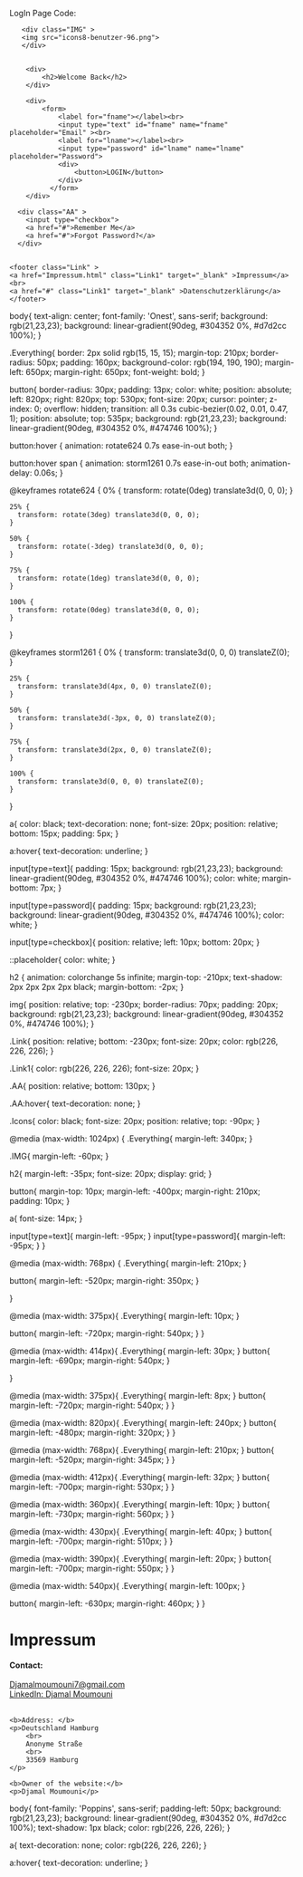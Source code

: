 LogIn Page Code:

<!DOCTYPE html>
<html lang="de">
<head>
    <meta charset="UTF-8">
    <meta name="viewport" content="width=device-width, initial-scale=1.0">
    <link rel="stylesheet" href="style.css">
    <script src="main.js"></script>
    <link rel="stylesheet" href="https://cdnjs.cloudflare.com/ajax/libs/font-awesome/6.4.2/css/all.min.css" integrity="sha512-z3gLpd7yknf1YoNbCzqRKc4qyor8gaKU1qmn+CShxbuBusANI9QpRohGBreCFkKxLhei6S9CQXFEbbKuqLg0DA==" crossorigin="anonymous" referrerpolicy="no-referrer" />
    <title>LogIn Page</title>
</head>
<body>
    <div class="Everything">

       <div class="IMG" >
       <img src="icons8-benutzer-96.png">
       </div>
        

        <div>
            <h2>Welcome Back</h2>
        </div>

        <div>
            <form>
                <label for="fname"></label><br>
                <input type="text" id="fname" name="fname" placeholder="Email" ><br>
                <label for="lname"></label><br>
                <input type="password" id="lname" name="lname" placeholder="Password">
                <div>
                    <button>LOGIN</button>
                </div>
              </form>
        </div>
<link rel="preconnect" href="https://fonts.googleapis.com">
<link rel="preconnect" href="https://fonts.gstatic.com" crossorigin>
<link href="https://fonts.googleapis.com/css2?family=Barlow:ital@1&family=Inter:wght@300;400&family=Lato:ital@1&family=Onest:wght@300;400;500&family=Open+Sans:wght@400;800&family=Pixelify+Sans:wght@400;500;600&family=Poppins&family=Raleway:wght@300&family=Roboto:ital,wght@0,300;0,400;0,500;1,300;1,400&display=swap" rel="stylesheet">
    </div>

      <div class="AA" >
        <input type="checkbox">
        <a href="#">Remember Me</a>
        <a href="#">Forgot Password?</a>
      </div>
      

    <footer class="Link" >
    <a href="Impressum.html" class="Link1" target="_blank" >Impressum</a>
    <br>
    <a href="#" class="Link1" target="_blank" >Datenschutzerklärung</a>
    </footer>

<div class="Icons">
    <a href="https://www.instagram.com/djamal.049/" target="_blank"><i class="fa-brands fa-instagram fa-beat"></i></a>
    <a href="https://github.com/Vrexxdz" target="_blank" ><i class="fa-brands fa-github fa-beat"></i></a>
    <a href="https://www.linkedin.com/in/djamal-moumouni-bb5a15252/" target="_blank" ></i><i class="fa-brands fa-linkedin fa-beat"></i></a>
    <a href="https://linktr.ee/vrexdz" target="_blank" ><i class="fa-solid fa-tree fa-beat"></i></a>
</div>
</body>
</html>

body{
    text-align: center;
    font-family: 'Onest', sans-serif;
    background: rgb(21,23,23);
    background: linear-gradient(90deg, #304352 0%, #d7d2cc 100%);
}

.Everything{
    border: 2px solid rgb(15, 15, 15);
    margin-top: 210px;
    border-radius: 50px;
    padding: 160px;
    background-color: rgb(194, 190, 190);
    margin-left: 650px;
    margin-right: 650px;
    font-weight: bold;
}

button{
    border-radius: 30px;
    padding: 13px;
    color: white;
    position: absolute;
    left: 820px;
    right: 820px;
    top: 530px;
    font-size: 20px;
    cursor: pointer;
    z-index: 0;
    overflow: hidden;
    transition: all 0.3s cubic-bezier(0.02, 0.01, 0.47, 1);
    position: absolute;
    top: 535px;
    background: rgb(21,23,23);
    background: linear-gradient(90deg, #304352 0%, #474746 100%);
}
  
  button:hover {
    animation: rotate624 0.7s ease-in-out both;
  }
  
  button:hover span {
    animation: storm1261 0.7s ease-in-out both;
    animation-delay: 0.06s;
  }
  
  @keyframes rotate624 {
    0% {
      transform: rotate(0deg) translate3d(0, 0, 0);
    }
  
    25% {
      transform: rotate(3deg) translate3d(0, 0, 0);
    }
  
    50% {
      transform: rotate(-3deg) translate3d(0, 0, 0);
    }
  
    75% {
      transform: rotate(1deg) translate3d(0, 0, 0);
    }
  
    100% {
      transform: rotate(0deg) translate3d(0, 0, 0);
    }
  }
  
  @keyframes storm1261 {
    0% {
      transform: translate3d(0, 0, 0) translateZ(0);
    }
  
    25% {
      transform: translate3d(4px, 0, 0) translateZ(0);
    }
  
    50% {
      transform: translate3d(-3px, 0, 0) translateZ(0);
    }
  
    75% {
      transform: translate3d(2px, 0, 0) translateZ(0);
    }
  
    100% {
      transform: translate3d(0, 0, 0) translateZ(0);
    }
  }

a{
    color: black;
    text-decoration: none;
    font-size: 20px;
    position: relative;
    bottom: 15px;
    padding: 5px;
}

a:hover{
    text-decoration: underline;
}

input[type=text]{
    padding: 15px;
    background: rgb(21,23,23);
    background: linear-gradient(90deg, #304352 0%, #474746 100%);
    color: white;
    margin-bottom: 7px;
}

input[type=password]{
  padding: 15px;
  background: rgb(21,23,23);
  background: linear-gradient(90deg, #304352 0%, #474746 100%);
  color: white;
}

input[type=checkbox]{
  position: relative;
  left: 10px;
  bottom: 20px;
}

::placeholder{
  color: white;
}

h2 {
    animation: colorchange 5s infinite;
    margin-top: -210px;
    text-shadow: 2px 2px 2px 2px black;
    margin-bottom: -2px;
  }
  

  img{
    position: relative;
    top: -230px;
    border-radius: 70px;
    padding: 20px;
    background: rgb(21,23,23);
    background: linear-gradient(90deg, #304352 0%, #474746 100%);
  }

 
  .Link{
    position: relative;
    bottom: -230px;
    font-size: 20px;
    color: rgb(226, 226, 226);
  }

  .Link1{
    color: rgb(226, 226, 226);
    font-size: 20px;
  }

  .AA{
    position: relative;
    bottom: 130px;
  }

.AA:hover{
  text-decoration: none;
}

.Icons{
  color: black;
  font-size: 20px;
  position: relative;
  top: -90px;
}

@media (max-width: 1024px) {
  .Everything{
    margin-left: 340px;
  }

  .IMG{
    margin-left: -60px;
  }

  h2{
    margin-left: -35px;
    font-size: 20px;
    display: grid;
  }

  button{
    margin-top: 10px;
    margin-left: -400px;
    margin-right: 210px;
    padding: 10px;
  }

  a{
    font-size: 14px;
  }

  input[type=text]{
    margin-left: -95px;
  }
  input[type=password]{
    margin-left: -95px;
  }
}

@media (max-width: 768px) {
  .Everything{
    margin-left: 210px;
  }

  button{
    margin-left: -520px;
    margin-right: 350px;
  }

}

@media (max-width: 375px){
  .Everything{
    margin-left: 10px;
  }

  button{
    margin-left: -720px;
    margin-right: 540px;
  }
}

@media (max-width: 414px){
  .Everything{
    margin-left: 30px;
  }
  button{
    margin-left: -690px;
    margin-right: 540px;
  }

}

@media (max-width: 375px){
.Everything{
  margin-left: 8px;
}
button{
  margin-left: -720px;
  margin-right: 540px;
}
}

@media (max-width: 820px){
  .Everything{
    margin-left: 240px;
  }
  button{
    margin-left: -480px;
    margin-right: 320px;
  }
}

@media (max-width: 768px){
  .Everything{
    margin-left: 210px;
  }
  button{
    margin-left: -520px;
    margin-right: 345px;
  }
}

@media (max-width: 412px){
  .Everything{
    margin-left: 32px;
  }
  button{
    margin-left: -700px;
    margin-right: 530px;
  }
}

@media (max-width: 360px){
  .Everything{
    margin-left: 10px;
  }
  button{
    margin-left: -730px;
    margin-right: 560px;
  }
}

@media (max-width: 430px){
  .Everything{
    margin-left: 40px;
  }
  button{
    margin-left: -700px;
    margin-right: 510px;
  }
}

@media (max-width: 390px){
  .Everything{
    margin-left: 20px;
  }
  button{
    margin-left: -700px;
    margin-right: 550px;
  }
}

@media (max-width: 540px){
  .Everything{
    margin-left: 100px;
  }

  button{
    margin-left: -630px;
    margin-right: 460px;
  }
}

<!DOCTYPE html>
<html lang="de">
<head>
    <meta charset="UTF-8">
    <meta name="viewport" content="width=device-width, initial-scale=1.0">
    <title>Impressum</title>
    <link rel="stylesheet" href="Impressum.css">
    <link rel="stylesheet" href="">
</head>
<body>
    <h1>Impressum</h1>
    <b>Contact: </b>
    <br>
    <br>
    <a href="mailto: Djamalmoumouni7@gmail.com">Djamalmoumouni7@gmail.com</a>
    <br><a href="https://www.linkedin.com/in/djamal-moumouni-bb5a15252/ targed_blank">LinkedIn: Djamal Moumouni</a>
    <br>
    <br>

    <b>Address: </b>
    <p>Deutschland Hamburg
        <br>
        Anonyme Straße
        <br>
        33569 Hamburg
    </p>

    <b>Owner of the website:</b>
    <p>Djamal Moumouni</p>




<link rel="preconnect" href="https://fonts.googleapis.com">
<link rel="preconnect" href="https://fonts.gstatic.com" crossorigin>
<link href="https://fonts.googleapis.com/css2?family=Lato:ital@1&family=Onest:wght@300;400;500&family=Pixelify+Sans:wght@400;500;600&family=Poppins&family=Roboto:ital,wght@0,300;0,400;0,500;1,300;1,400&display=swap" rel="stylesheet">
</body>
</html>
body{
    font-family: 'Poppins', sans-serif;
    padding-left: 50px;
    background: rgb(21,23,23);
    background: linear-gradient(90deg, #304352 0%, #d7d2cc 100%);
    text-shadow: 1px black;
    color: rgb(226, 226, 226);
}

a{
    text-decoration: none;
    color: rgb(226, 226, 226);
}

a:hover{
    text-decoration: underline;
}



